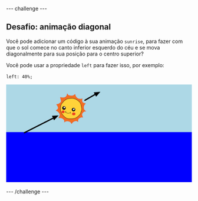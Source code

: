 \--- challenge \---

## Desafio: animação diagonal

Você pode adicionar um código à sua animação `sunrise`, para fazer com que o sol comece no canto inferior esquerdo do céu e se mova diagonalmente para sua posição para o centro superior?

Você pode usar a propriedade `left` para fazer isso, por exemplo:

    left: 40%;
    

![captura de tela](images/sunrise-left.png)

\--- /challenge \---